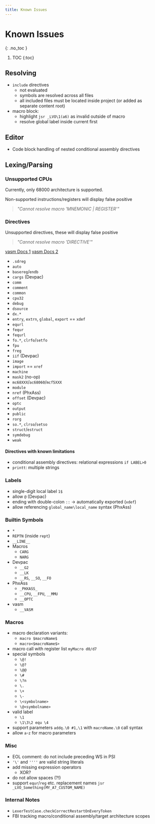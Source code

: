 ```yaml
---
title: Known Issues
---
```


# Known Issues
{: .no_toc }

1. TOC
{:toc}

## Resolving

- `include` directives
  - not evaluated
  - symbols are resolved across all files
  - all included files must be located inside project (or added as separate content root)
- macro block:
  - highlight `jsr _LVO\1(a6)` as invalid outside of macro
  - resolve global label inside current first

## Editor

- Code block handling of nested conditional assembly directives

## Lexing/Parsing

### Unsupported CPUs

Currently, only 68000 architecture is supported.

Non-supported instructions/registers will display false positive
> _"Cannot resolve macro '$MNEMONIC$ \| $REGISTER$'"_

### Directives

Unsupported directives, these will display false positive
> _"Cannot resolve macro '$DIRECTIVE$'"_

[vasm Docs 1](http://sun.hasenbraten.de/vasm/release/vasm_4.html)
[vasm Docs 2](http://sun.hasenbraten.de/vasm/release/vasm_18.html)

- `.sdreg`
- `auto`
- `basereg`/`endb`
- `cargs` (Devpac)
- `comm`
- `comment`
- `common`
- `cpu32`
- `debug`
- `dsource`
- `dx.*`
- `entry`, `extrn`, `global`, `export` == `xdef`
- `equrl`
- `fequr`
- `fequrl`
- `fo.*`, `clrfo`/`setfo`
- `fpu`
- `freg`
- `iif` (Devpac)
- `image`
- `import` == `xref`
- `machine`
- `mask2` (no-op)
- `mc68XXX`/`ac68060`/`mcf5XXX`
- `module`
- `nref` (PhxAss)
- `offset` (Devpac)
- `optc`
- `output`
- `public`
- `rorg`
- `so.*`, `clrso`/`setso`
- `struct`/`estruct`
- `symdebug`
- `weak`

#### Directives with known limitations
                    
- conditional assembly directives: relational expressions `if LABEL>0`
- `printt`: multiple strings

### Labels

- single-digit local label `1$`
- allow `@` (Devpac)
- ending with double-colon `::` &rarr; automatically exported (`xdef`)
- allow referencing `global_name\local_name` syntax (PhxAss)

### Builtin Symbols

- `*`
- `REPTN` (inside `rept`)
- `__LINE__`
- Macros
  - `CARG`
  - `NARG`
- Devpac
  - `__G2`
  - `__LK`
  - `__RS`, `__SO`, `__FO`
- PhxAss
  - `_PHXASS_`
  - `__CPU`, `__FPU`, `__MMU`
  - `__OPTC`
- vasm
  - `__VASM`

### Macros

- macro declaration variants:
  - `macro $macroName$`
  - `macro<$macroName$>`
- macro call with register list `myMacro d0/d7`
- special symbols
  - `\@!`
  - `\@?`
  - `\@@`
  - `\#`
  - `\?n`
  - `\.`
  - `\+`
  - `\-`
  - `\<symbolname>`
  - `\@<symbolname>`
- valid label
  - `\1`
  - `\1\3\2 equ \4`
- support parameters `addq.\0 #1,\1` with `macroName.\0` call syntax
- allow `a`-`z` for macro parameters

### Misc

- EOL comment: do not include preceding WS in PSI
- `'\'` and `''''` are valid string literals
- add missing expression operators
  - XOR?
- do not allow spaces (?!)
- support `equr`/`reg` etc. replacement names `jsr _LVO_Something(MY_A7_CUSTOM_NAME)`

### Internal Notes

- `LexerTestCase.checkCorrectRestartOnEveryToken`
- FBI tracking macro/conditional assembly/target architecture scopes
